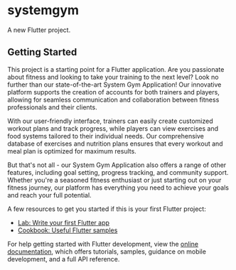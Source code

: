 # systemgym

A new Flutter project.

## Getting Started

This project is a starting point for a Flutter application.
Are you passionate about fitness and looking to take your training to the next level? Look no further than our state-of-the-art System Gym Application! Our innovative platform supports the creation of accounts for both trainers and players, allowing for seamless communication and collaboration between fitness professionals and their clients.

With our user-friendly interface, trainers can easily create customized workout plans and track progress, while players can view exercises and food systems tailored to their individual needs. Our comprehensive database of exercises and nutrition plans ensures that every workout and meal plan is optimized for maximum results.

But that's not all - our System Gym Application also offers a range of other features, including goal setting, progress tracking, and community support. Whether you're a seasoned fitness enthusiast or just starting out on your fitness journey, our platform has everything you need to achieve your goals and reach your full potential.

A few resources to get you started if this is your first Flutter project:

- [Lab: Write your first Flutter app](https://docs.flutter.dev/get-started/codelab)
- [Cookbook: Useful Flutter samples](https://docs.flutter.dev/cookbook)

For help getting started with Flutter development, view the
[online documentation](https://docs.flutter.dev/), which offers tutorials,
samples, guidance on mobile development, and a full API reference.
